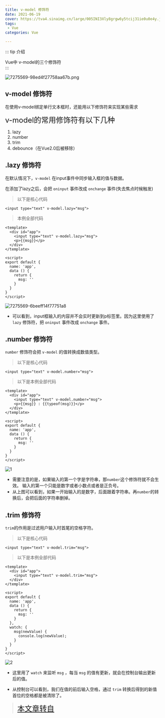 ```yaml
---
title: v-model 修饰符
date: 2021-06-19
cover: https://tva4.sinaimg.cn/large/005INI3Xly8grgw6y5tcij31ie0u0e4y.jpg
tags:
 - Vue
categories: Vue

---
```


::: tip 介绍

Vue中 v-model的三个修饰符<br>
:::

<!-- more -->

![7275569-98ed4f27758aa67b.png](https://i.loli.net/2021/06/13/jcz6dGoBwsN3AtF.png)

## v-model 修饰符

在使用v-model绑定单行文本框时，还能用以下修饰符来实现某些需求

<font size=5>v-model的常用修饰符有以下几种</font>

1. lazy
2. number
3. trim
4. debounce（在Vue2.0后被移除）

## .lazy 修饰符

在默认情况下，`v-model` 在input事件中同步输入框的值与数据。

在添加了lazy之后，会把 `oninput` 事件改成 `onchange` 事件(失去焦点时候触发)

> 以下是核心代码

```vue
<input type="text" v-model.lazy="msg">
```

> 本例全部代码

```vue
<template>
  <div id="app">
    <input type="text" v-model.lazy="msg">
    <p>{{msg}}</p>
  </div>
</template>

<script>
export default {
  name: 'app',
  data () {
    return {
      msg: ''
    }
  }
}
</script>
```

![7275569-6beeff14f77751a8](https://i.loli.net/2021/06/12/fuiackAZPQWjoMy.gif)

* 可以看到，input框输入的内容并不会实时更新到p标签里。因为这里使用了 `lazy` 修饰符，把 `oninput` 事件改成 `onchange` 事件。

## .number 修饰符

`number` 修饰符会把 `v-model` 的值转换成数值类型。

> 以下是核心代码

```vue
<input type="text" v-model.number="msg">
```

> 以下是本例全部代码

```vue
<template>
  <div id="app">
    <input type="text" v-model.number="msg">
    <p>{{msg}} : {{typeof(msg)}}</p>
  </div>
</template>

<script>
export default {
  name: 'app',
  data () {
    return {
      msg: ''
    }
  }
}
</script>
```

![1](https://i.loli.net/2021/06/13/Br9id8wKlQAxcDO.gif)

* 需要注意的是，如果输入的第一个字是字符串，那`number`这个修饰符就不会生效。
   输入的第一个只能是数字或者小数点或者是正负号。
* 从上图可以看到，如果一开始输入的是数字，后面跟着字符串。再`number`的转换后，会把后面的字符串删掉。

## .trim 修饰符

`trim`的作用是过滤用户输入时首尾的空格字符。

> 以下是核心代码

```vue
<input type="text" v-model.trim="msg">
```

> 以下是本例全部代码

```
<template>
  <div id="app">
    <input type="text" v-model.trim="msg">
  </div>
</template>

<script>
export default {
  name: 'app',
  data () {
    return {
      msg: ''
    }
  },
  watch: {
    msg(newValue) {
      console.log(newValue);
    }
  }
}
</script>
```

![2](https://i.loli.net/2021/06/13/19WfVlO4Fv5I237.gif)

* 这里用了 `watch` 来监听 `msg` ，每当 `msg` 的值有更新，就会在控制台输出更新后的值。

* 从控制台可以看到，我们在值的前后输入空格，通过 `trim` 转换后得到的新值首位的空格都是被清除了。

  

><font size=5>[本文章转自](https://www.jianshu.com/p/ca4991611cd5)</font>

